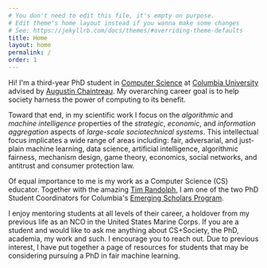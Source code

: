 ```yaml
---
# You don't need to edit this file, it's empty on purpose.
# Edit theme's home layout instead if you wanna make some changes
# See: https://jekyllrb.com/docs/themes/#overriding-theme-defaults
title: Home
layout: home
permalink: /
order: 1
---
```


Hi! I'm a third-year PhD student in [Computer Science][Wikipedia CS] at
[Columbia University][Columbia] advised by [Augustin Chaintreau][Augustin]. My
overarching career goal is to help society harness the power of computing to
its benefit.

Toward that end, in my scientific work I focus on the *algorithmic* and
*machine intelligence* properties of the *strategic*, *economic*, and
*information aggregation* aspects of *large-scale sociotechnical systems*.
This intellectual focus implicates a wide range of areas including: fair,
adversarial, and just-plain machine learning, data science, artificial
intelligence, algorithmic fairness, mechanism design, game theory, economics,
social networks, and antitrust and consumer protection law.

Of equal importance to me is my work as a Computer Science (CS) educator.
Together with the amazing [Tim Randolph][Tim], I am one of the two PhD Student
Coordinators for Columbia's [Emerging Scholars Program][ESP].

I enjoy mentoring students at all levels of their career, a holdover from my
previous life as an NCO in the United States Marine Corps. If you are a student
and would like to ask me anything about CS+Society, the PhD, academia, my work
and such. I encourage you to reach out. Due to previous interest, I have put
together a page of resources for students that may be considering pursuing a
PhD in fair machine learning.


[Columbia]: https://www.columbia.edu/
[Wikipedia CS]: https://en.wikipedia.org/wiki/Computer_science
[MACS]: http://www.macsx297.org/
[TEALS]: https://www.tealsk12.org/
[ESP]: https://www.cs.columbia.edu/esp/
[Tim]: https://twrand.github.io/
[Augustin]: http://www.cs.columbia.edu/~augustin/
